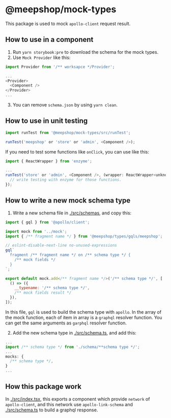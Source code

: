 # @meepshop/mock-types

This package is used to mock `apollo-client` request result.

## How to use in a component

1. Run `yarn storybook:pre` to download the schema for the mock types.
2. Use `Mock Provider` like this:

```js
import Provider from '/** worksapce */Provider';

...
<Provider>
  <Component />
</Provider>
...
```

3. You can remove `schema.json` by using `yarn clean`.

## How to use in unit testing

```js
import runTest from '@meepshop/mock-types/src/runTest';

runTest('meepshop' or 'store' or 'admin', <Component />);
```

If you need to test some functions like `onClick`, you can use like this:

```js
import { ReactWrapper } from 'enzyme';

...
runTest('store' or 'admin', <Component />, (wrapper: ReactWrapper<unknown, unknown>) => {
  // write testing with enzyme for those functions.
});
```

## How to write a new mock schema type

1. Write a new schema file in [./src/schemas](./src/schemas), and copy this:

```js
import { gql } from '@apollo/client';

import mock from '../mock';
import { /** fragment name */ } from '@meepshop/types/gqls/meepshop';

// eslint-disable-next-line no-unused-expressions
gql`
  fragment /** fragment name */ on /** schema type */ {
    /** mock fields */
  }
`;

export default mock.add</** fragment name */>('/** schema type */', [
  () => ({
    __typename: '/** schema type */',
    /** mock fields result */
  }),
]);
```

In this file, `gql` is used to build the schema type with `apollo`. In the array of the mock function, each of item in array is a `graphql` resolver function. You can get the same arguments as `garphql` resolver function.

2. Add the new schema type in [./src/schema.ts](./src/schema.ts), and add this:

```js
...
import /** schema type */ from './schema/**schema type */';
...
mocks: {
  /** schema type */,
}
...
```

## How this package work

In [./src/index.tsx](./src/index.tsx), this exports a component which provide `network` of `apollo-client`, and this network use `apollo-link-schema` and [./src/schema.ts](./src/schema.ts) to build a graphql response.
